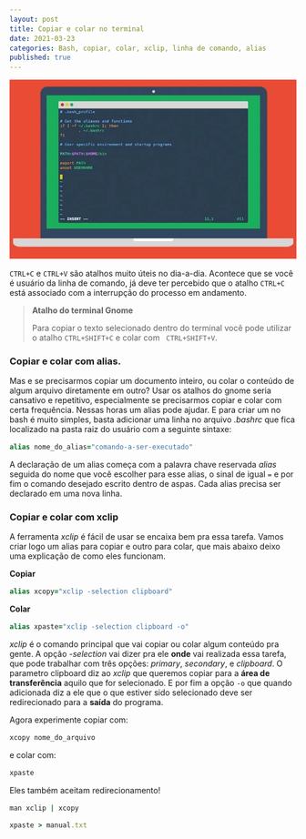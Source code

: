 ```yaml
---
layout: post
title: Copiar e colar no terminal
date: 2021-03-23
categories: Bash, copiar, colar, xclip, linha de comando, alias
published: true
---
```

![webp](https://raw.githubusercontent.com/PinheiroCosta/PinheiroCosta.github.io/master/_images/terminal.webp)

```CTRL+C``` e ```CTRL+V``` são atalhos muito úteis no dia-a-dia. Acontece que se você é usuário da linha de comando, já deve ter percebido que o atalho ```CTRL+C``` está associado com a interrupção do processo em andamento.

>**Atalho do terminal Gnome**
>
>Para copiar o texto selecionado dentro do terminal você pode utilizar o atalho ```CTRL+SHIFT+C``` e colar com ``` CTRL+SHIFT+V```.


### **Copiar e colar com alias**.

Mas e se precisarmos copiar um documento inteiro, ou colar o conteúdo de algum arquivo diretamente em outro? Usar os atalhos do gnome seria cansativo e repetitivo, especialmente se precisarmos copiar e colar com certa frequência. Nessas horas um alias pode ajudar. E para criar um no bash é muito simples, basta adicionar uma linha no arquivo _.bashrc_ que fica localizado na pasta raiz do usuário com a seguinte sintaxe:
```ruby
alias nome_do_alias="comando-a-ser-executado"
```
A declaração de um alias começa com a palavra chave reservada _alias_ seguida do nome que você escolher para esse alias, o sinal de igual ```=``` e por fim o comando desejado escrito dentro de aspas. Cada alias precisa ser declarado em uma nova linha.

### **Copiar e colar com xclip**

A ferramenta _xclip_ é fácil de usar se encaixa bem pra essa tarefa. Vamos criar logo um alias para copiar e outro para colar, que mais abaixo deixo uma explicação de como eles funcionam.

**Copiar**
```ruby
alias xcopy="xclip -selection clipboard"
```

**Colar**
```ruby
alias xpaste="xclip -selection clipboard -o"
```

_xclip_ é o comando principal que vai copiar ou colar algum conteúdo pra gente. A opção _-selection_ vai dizer pra ele **onde** vai realizada essa tarefa, que pode trabalhar com três opções: _primary_, _secondary_, e _clipboard_. O parametro clipboard diz ao _xclip_ que queremos copiar para a **área de transferência** aquilo que for selecionado. E por fim a opção ```-o``` que quando adicionada diz  a ele que o que estiver sido selecionado deve ser redirecionado para a **saída** do programa.

Agora experimente copiar com:

```ruby
xcopy nome_do_arquivo
```

e colar com:
```ruby
xpaste
```

Eles também aceitam redirecionamento!

```ruby
man xclip | xcopy
```

```ruby
xpaste > manual.txt
```


